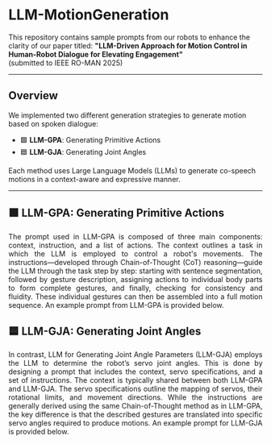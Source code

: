 # LLM-MotionGeneration

This repository contains sample prompts from our robots to enhance the clarity of our paper titled:
**"LLM-Driven Approach for Motion Control in Human-Robot Dialogue for Elevating Engagement"**  
(submitted to IEEE RO-MAN 2025)

---

## Overview

We implemented two different generation strategies to generate motion based on spoken dialogue:

- 🟩 **LLM-GPA**: Generating Primitive Actions  
- 🟦 **LLM-GJA**: Generating Joint Angles

Each method uses Large Language Models (LLMs) to generate co-speech motions in a context-aware and expressive manner.

---

## 🟩 LLM-GPA: Generating Primitive Actions
<p align="justify">
The prompt used in LLM-GPA is composed of three main components: context, instruction, and a list of actions. The context outlines a task in which the LLM is employed to control a robot's movements. The instructions—developed through Chain-of-Thought (CoT) reasoning—guide the LLM through the task step by step: starting with sentence segmentation, followed by gesture description, assigning actions to individual body parts to form complete gestures, and finally, checking for consistency and fluidity. These individual gestures can then be assembled into a full motion sequence. An example prompt from LLM-GPA is provided below.
</p>

## 🟦 LLM-GJA: Generating Joint Angles
<p align="justify">
In contrast, LLM for Generating Joint Angle Parameters (LLM-GJA) employs the LLM to determine the robot’s servo joint angles. This is done by designing a prompt that includes the context, servo specifications, and a set of instructions. The context is typically shared between both LLM-GPA and LLM-GJA. The servo specifications outline the mapping of servos, their rotational limits, and movement directions. While the instructions are generally derived using the same Chain-of-Thought method as in LLM-GPA, the key difference is that the described gestures are translated into specific servo angles required to produce motions. An example prompt for LLM-GJA is provided below.
</p>
